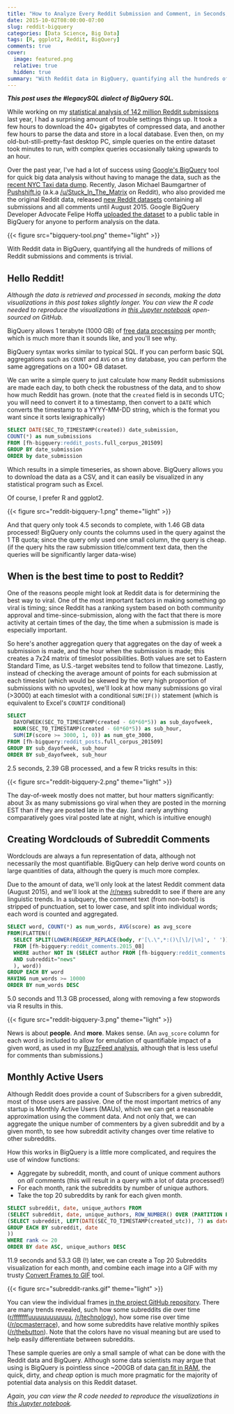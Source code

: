 ```yaml
---
title: "How to Analyze Every Reddit Submission and Comment, in Seconds, for Free"
date: 2015-10-02T08:00:00-07:00
slug: reddit-bigquery
categories: [Data Science, Big Data]
tags: [R, ggplot2, Reddit, BigQuery]
comments: true
cover:
  image: featured.png
  relative: true
  hidden: true
summary: "With Reddit data in BigQuery, quantifying all the hundreds of millions of Reddit submissions and comments is trivial."
---
```


**_This post uses the #legacySQL dialect of BigQuery SQL._**

While working on my [statistical analysis of 142 million Reddit submissions](http://minimaxir.com/2014/12/reddit-statistics/) last year, I had a surprising amount of trouble settings things up. It took a few hours to download the 40+ gigabytes of compressed data, and another few hours to parse the data and store in a local database. Even then, on my old-but-still-pretty-fast desktop PC, simple queries on the entire dataset took minutes to run, with complex queries occasionally taking upwards to an hour.

Over the past year, I've had a lot of success using [Google's BigQuery](https://cloud.google.com/bigquery/) tool for quick big data analysis without having to manage the data, such as the [recent NYC Taxi data dump](http://minimaxir.com/2015/08/nyc-map/). Recently, Jason Michael Baumgartner of [Pushshift.io](https://pushshift.io) (a.k.a [/u/Stuck_In_The_Matrix](https://www.reddit.com/user/Stuck_In_the_Matrix) on Reddit), who also provided me the original Reddit data, released [new Reddit datasets](https://www.reddit.com/r/datasets/comments/3mg812/full_reddit_submission_corpus_now_available_2006/) containing all submissions and all comments until August 2015. Google BigQuery Developer Advocate Felipe Hoffa [uploaded the dataset](https://www.reddit.com/r/bigquery/comments/3mv82i/dataset_reddits_full_post_history_shared_on/) to a public table in BigQuery for anyone to perform analysis on the data.

{{< figure src="bigquery-tool.png" theme="light" >}}

With Reddit data in BigQuery, quantifying all the hundreds of millions of Reddit submissions and comments is trivial.

## Hello Reddit!

_Although the data is retrieved and processed in seconds, making the data visualizations in this post takes slightly longer. You can view the R code needed to reproduce the visualizations in [this Jupyter notebook](https://github.com/minimaxir/reddit-bigquery/blob/master/reddit_bigquery.ipynb) open-sourced on GitHub._

BigQuery allows 1 terabyte (1000 GB) of [free data processing](https://cloud.google.com/bigquery/pricing) per month; which is much more than it sounds like, and you'll see why.

BigQuery syntax works similar to typical SQL. If you can perform basic SQL aggregations such as `COUNT` and `AVG` on a tiny database, you can perform the same aggregations on a 100+ GB dataset.

We can write a simple query to just calculate how many Reddit submissions are made each day, to both check the robustness of the data, and to show how much Reddit has grown. (note that the `created` field is in seconds UTC; you will need to convert it to a timestamp, then convert to a `DATE` which converts the timestamp to a YYYY-MM-DD string, which is the format you want since it sorts lexigraphically)

```sql
SELECT DATE(SEC_TO_TIMESTAMP(created)) date_submission,
COUNT(*) as num_submissions
FROM [fh-bigquery:reddit_posts.full_corpus_201509]
GROUP BY date_submission
ORDER by date_submission
```

Which results in a simple timeseries, as shown above. BigQuery allows you to download the data as a CSV, and it can easily be visualized in any statistical program such as Excel.

Of course, I prefer R and ggplot2.

{{< figure src="reddit-bigquery-1.png" theme="light" >}}

And that query only took 4.5 seconds to complete, with 1.46 GB data processed! BigQuery only counts the columns used in the query against the 1 TB quota; since the query only used one small column, the query is cheap. (if the query hits the raw submission title/comment text data, then the queries will be significantly larger data-wise)

## When is the best time to post to Reddit?

One of the reasons people might look at Reddit data is for determining the best way to viral. One of the most important factors in making something go viral is timing; since Reddit has a ranking system based on both community approval and time-since-submission, along with the fact that there is more activity at certain times of the day, the time when a submission is made is especially important.

So here's another aggregation query that aggregates on the day of week a submission is made, and the hour when the submission is made; this creates a 7x24 matrix of timeslot possibilities. Both values are set to Eastern Standard Time, as U.S.-target websites tend to follow that timezone. Lastly, instead of checking the average amount of points for each submission at each timeslot (which would be skewed by the very high proportion of submissions with no upvotes), we'll look at how many submissions go viral (>3000) at each timeslot with a conditional `SUM(IF())` statement (which is equivalent to Excel's `COUNTIF` conditional)

```sql
SELECT
  DAYOFWEEK(SEC_TO_TIMESTAMP(created - 60*60*5)) as sub_dayofweek,
  HOUR(SEC_TO_TIMESTAMP(created - 60*60*5)) as sub_hour,
  SUM(IF(score >= 3000, 1, 0)) as num_gte_3000,
FROM [fh-bigquery:reddit_posts.full_corpus_201509]
GROUP BY sub_dayofweek, sub_hour
ORDER BY sub_dayofweek, sub_hour
```

2.5 seconds, 2.39 GB processed, and a few R tricks results in this:

{{< figure src="reddit-bigquery-2.png" theme="light" >}}

The day-of-week mostly does not matter, but hour matters significantly: about 3x as many submissions go viral when they are posted in the morning EST than if they are posted late in the day. (and rarely anything comparatively goes viral posted late at night, which is intuitive enough)

## Creating Wordclouds of Subreddit Comments

Wordclouds are always a fun representation of data, although not necessarily the most quantifiable. BigQuery can help derive word counts on large quantities of data, although the query is much more complex.

Due to the amount of data, we'll only look at the latest Reddit comment data (August 2015), and we'll look at the [/r/news](https://www.reddit.com/r/news) subreddit to see if there are any linguistic trends. In a subquery, the comment text (from non-bots!) is stripped of punctuation, set to lower case, and split into individual words; each word is counted and aggregated.

```sql
SELECT word, COUNT(*) as num_words, AVG(score) as avg_score
FROM(FLATTEN((
  SELECT SPLIT(LOWER(REGEXP_REPLACE(body, r'[\.\",*:()\[\]/|\n]', ' ')), ' ') word, score
  FROM [fh-bigquery:reddit_comments.2015_08]
  WHERE author NOT IN (SELECT author FROM [fh-bigquery:reddit_comments.bots_201505])
  AND subreddit="news"
  ), word))
GROUP EACH BY word
HAVING num_words >= 10000
ORDER BY num_words DESC
```

5.0 seconds and 11.3 GB processed, along with removing a few stopwords via R results in this.

{{< figure src="reddit-bigquery-3.png" theme="light" >}}

News is about **people**. And **more**. Makes sense. (An `avg_score` column for each word is included to allow for emulation of quantifiable impact of a given word, as used in my [BuzzFeed analysis](http://minimaxir.com/2015/01/linkbait/), although that is less useful for comments than submissions.)

## Monthly Active Users

Although Reddit does provide a count of Subscribers for a given subreddit, most of those users are passive. One of the most important metrics of any startup is Monthly Active Users (MAUs), which we can get a reasonable approximation using the comment data. And not only that, we can aggregate the unique number of commenters by a given subreddit and by a given month, to see how subreddit activity changes over time relative to other subreddits.

How this works in BigQuery is a little more complicated, and requires the use of window functions:

- Aggregate by subreddit, month, and count of unique comment authors on _all_ comments (this will result in a query with a lot of data processed!)
- For each month, rank the subreddits by number of unique authors.
- Take the top 20 subreddits by rank for each given month.

```sql
SELECT subreddit, date, unique_authors FROM
(SELECT subreddit, date, unique_authors, ROW_NUMBER() OVER (PARTITION BY date ORDER BY unique_authors DESC) rank FROM
(SELECT subreddit, LEFT(DATE(SEC_TO_TIMESTAMP(created_utc)), 7) as date, COUNT(UNIQUE(author)) as unique_authors FROM TABLE_QUERY([fh-bigquery:reddit_comments], "table_id CONTAINS '20' AND LENGTH(table_id)<8")
GROUP EACH BY subreddit, date
))
WHERE rank <= 20
ORDER BY date ASC, unique_authors DESC
```

11.9 seconds and 53.3 GB (!) later, we can create a Top 20 Subreddits visualization for each month, and combine each image into a GIF with my trusty [Convert Frames to GIF](https://github.com/minimaxir/frames-to-gif-osx) tool.

{{< figure src="subreddit-ranks.gif" theme="light" >}}

You can view the individual frames [in the project GitHub repository](https://github.com/minimaxir/reddit-bigquery/tree/master/subreddit-ranks). There are many trends revealed, such how some subreddits die over time ([r/fffffffuuuuuuuuuuuu](https://www.reddit.com/r/fffffffuuuuuuuuuuuu), [/r/technology](https://www.reddit.com/r/technology)), how some rise over time ([/r/pcmasterrace](https://www.reddit.com/r/pcmasterrace)), and how some subreddits have relative monthly spikes ([/r/thebutton](https://www.reddit.com/r/thebutton)). Note that the colors have no visual meaning but are used to help easily differentiate between subreddits.

These sample queries are only a small sample of what can be done with the Reddit data and BigQuery. Although some data scientists may argue that using is BigQuery is pointless since ~200GB of data [can fit in RAM](http://yourdatafitsinram.com), the quick, dirty, and _cheap_ option is much more pragmatic for the majority of potential data analysis on this Reddit dataset.

_Again, you can view the R code needed to reproduce the visualizations in [this Jupyter notebook](https://github.com/minimaxir/reddit-bigquery/blob/master/reddit_bigquery.ipynb)._
